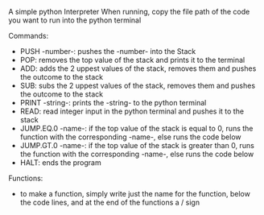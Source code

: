 A simple python Interpreter
When running, copy the file path of the code you want to run into the python terminal

Commands:
- PUSH -number-: pushes the -number- into the Stack
- POP: removes the top value of the stack and prints it to the terminal
- ADD: adds the 2 uppest values of the stack, removes them and pushes the outcome to the stack
- SUB: subs the 2 uppest values of the stack, removes them and pushes the outcome to the stack
- PRINT -string-: prints the -string- to the python terminal
- READ: read integer input in the python terminal and pushes it to the stack
- JUMP.EQ.0 -name-: if the top value of the stack is equal to 0, runs the function with the corresponding -name-, else runs the code below
- JUMP.GT.0 -name-: if the top value of the stack is greater than 0, runs the function with the corresponding -name-, else runs the code below
- HALT: ends the program

Functions:
- to make a function, simply write just the name for the function, below the code lines, and at the end of the functions a / sign
